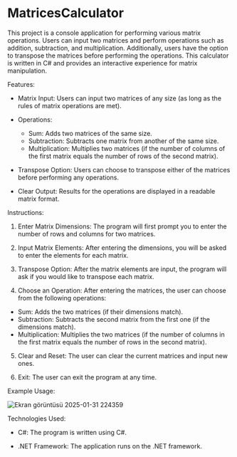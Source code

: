 # MatricesCalculator

This project is a console application for performing various matrix operations. Users can input two matrices and perform operations such as addition, subtraction, and multiplication. Additionally, users have the option to transpose the matrices before performing the operations. This calculator is written in C# and provides an interactive experience for matrix manipulation.

Features:

- Matrix Input: Users can input two matrices of any size (as long as the rules of matrix operations are met).

- Operations:
  - Sum: Adds two matrices of the same size.
  - Subtraction: Subtracts one matrix from another of the same size.
  - Multiplication: Multiplies two matrices (if the number of columns of the first matrix equals the number of rows of the second matrix).

- Transpose Option: Users can choose to transpose either of the matrices before performing any operations.

- Clear Output: Results for the operations are displayed in a readable matrix format.

Instructions:

1. Enter Matrix Dimensions: The program will first prompt you to enter the number of rows and columns for two matrices.

2. Input Matrix Elements: After entering the dimensions, you will be asked to enter the elements for each matrix.

3. Transpose Option: After the matrix elements are input, the program will ask if you would like to transpose each matrix.

4. Choose an Operation: After entering the matrices, the user can choose from the following operations:
  - Sum: Adds the two matrices (if their dimensions match).
  - Subtraction: Subtracts the second matrix from the first one (if the dimensions match).
  - Multiplication: Multiplies the two matrices (if the number of columns in the first matrix equals the number of rows in the second matrix).

5. Clear and Reset: The user can clear the current matrices and input new ones.

6. Exit: The user can exit the program at any time.

Example Usage: 

![Ekran görüntüsü 2025-01-31 224359](https://github.com/user-attachments/assets/41e91cbc-7292-4e6b-9c29-7e6858469698)

Technologies Used:

- C#: The program is written using C#.

- .NET Framework: The application runs on the .NET framework.
